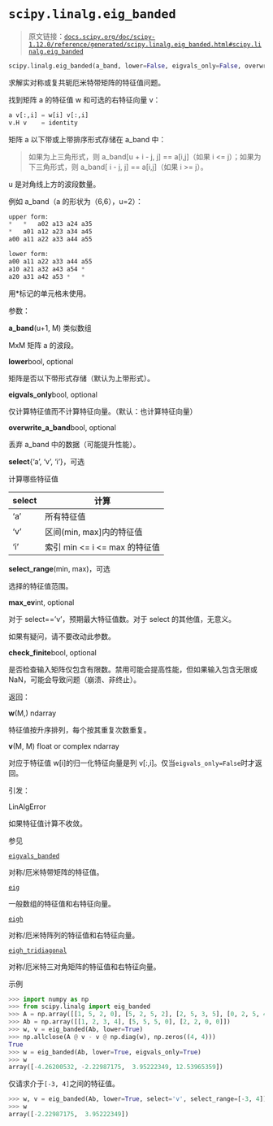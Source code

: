 # `scipy.linalg.eig_banded`

> 原文链接：[`docs.scipy.org/doc/scipy-1.12.0/reference/generated/scipy.linalg.eig_banded.html#scipy.linalg.eig_banded`](https://docs.scipy.org/doc/scipy-1.12.0/reference/generated/scipy.linalg.eig_banded.html#scipy.linalg.eig_banded)

```py
scipy.linalg.eig_banded(a_band, lower=False, eigvals_only=False, overwrite_a_band=False, select='a', select_range=None, max_ev=0, check_finite=True)
```

求解实对称或复共轭厄米特带矩阵的特征值问题。

找到矩阵 a 的特征值 w 和可选的右特征向量 v：

```py
a v[:,i] = w[i] v[:,i]
v.H v    = identity 
```

矩阵 a 以下带或上带排序形式存储在 a_band 中：

> 如果为上三角形式，则 a_band[u + i - j, j] == a[i,j]（如果 i <= j）；如果为下三角形式，则 a_band[ i - j, j] == a[i,j]（如果 i >= j）。

u 是对角线上方的波段数量。

例如 a_band（a 的形状为（6,6），u=2）：

```py
upper form:
*   *   a02 a13 a24 a35
*   a01 a12 a23 a34 a45
a00 a11 a22 a33 a44 a55

lower form:
a00 a11 a22 a33 a44 a55
a10 a21 a32 a43 a54 *
a20 a31 a42 a53 *   * 
```

用*标记的单元格未使用。

参数：

**a_band**(u+1, M) 类似数组

MxM 矩阵 a 的波段。

**lower**bool, optional

矩阵是否以下带形式存储（默认为上带形式）。

**eigvals_only**bool, optional

仅计算特征值而不计算特征向量。（默认：也计算特征向量）

**overwrite_a_band**bool, optional

丢弃 a_band 中的数据（可能提升性能）。

**select**{‘a’, ‘v’, ‘i’}，可选

计算哪些特征值

| select | 计算 |
| --- | --- |
| ‘a’ | 所有特征值 |
| ‘v’ | 区间(min, max]内的特征值 |
| ‘i’ | 索引 min <= i <= max 的特征值 |

**select_range**(min, max)，可选

选择的特征值范围。

**max_ev**int, optional

对于 select==’v’，预期最大特征值数。对于 select 的其他值，无意义。

如果有疑问，请不要改动此参数。

**check_finite**bool, optional

是否检查输入矩阵仅包含有限数。禁用可能会提高性能，但如果输入包含无限或 NaN，可能会导致问题（崩溃、非终止）。

返回：

**w**(M,) ndarray

特征值按升序排列，每个按其重复次数重复。

**v**(M, M) float or complex ndarray

对应于特征值 w[i]的归一化特征向量是列 v[:,i]。仅当`eigvals_only=False`时才返回。

引发：

LinAlgError

如果特征值计算不收敛。

参见

[`eigvals_banded`](https://docs.scipy.org/doc/scipy-1.12.0/reference/generated/scipy.linalg.eigvals_banded.html#scipy.linalg.eigvals_banded "scipy.linalg.eigvals_banded")

对称/厄米特带矩阵的特征值。

[`eig`](https://docs.scipy.org/doc/scipy-1.12.0/reference/generated/scipy.linalg.eig.html#scipy.linalg.eig "scipy.linalg.eig")

一般数组的特征值和右特征向量。

[`eigh`](https://docs.scipy.org/doc/scipy-1.12.0/reference/generated/scipy.linalg.eigh.html#scipy.linalg.eigh "scipy.linalg.eigh")

对称/厄米特阵列的特征值和右特征向量。

[`eigh_tridiagonal`](https://docs.scipy.org/doc/scipy-1.12.0/reference/generated/scipy.linalg.eigh_tridiagonal.html#scipy.linalg.eigh_tridiagonal "scipy.linalg.eigh_tridiagonal")

对称/厄米特三对角矩阵的特征值和右特征向量。

示例

```py
>>> import numpy as np
>>> from scipy.linalg import eig_banded
>>> A = np.array([[1, 5, 2, 0], [5, 2, 5, 2], [2, 5, 3, 5], [0, 2, 5, 4]])
>>> Ab = np.array([[1, 2, 3, 4], [5, 5, 5, 0], [2, 2, 0, 0]])
>>> w, v = eig_banded(Ab, lower=True)
>>> np.allclose(A @ v - v @ np.diag(w), np.zeros((4, 4)))
True
>>> w = eig_banded(Ab, lower=True, eigvals_only=True)
>>> w
array([-4.26200532, -2.22987175,  3.95222349, 12.53965359]) 
```

仅请求介于`[-3, 4]`之间的特征值。

```py
>>> w, v = eig_banded(Ab, lower=True, select='v', select_range=[-3, 4])
>>> w
array([-2.22987175,  3.95222349]) 
```

